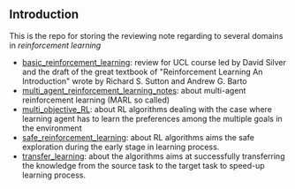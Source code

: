 ## Introduction

This is the repo for storing the reviewing note regarding to several domains in *reinforcement learning*



* [basic_reinforcement_learning](https://github.com/Rowing0914/Reinforcement_Learning/tree/master/basic_reinforcement_learning): review for UCL course led by David Silver and the draft of the great textbook of "Reinforcement Learning An Introduction"  wrote by Richard S. Sutton and Andrew G. Barto
* [multi_agent_reinforcement_learning_notes](https://github.com/Rowing0914/Reinforcement_Learning/tree/master/multi_agent_reinforcement_learning_notes): about multi-agent reinforcement learning (MARL so called)
* [multi_objective_RL](https://github.com/Rowing0914/Reinforcement_Learning/tree/master/multi_objective_RL): about RL algorithms dealing with the case where learning agent has to learn the preferences among the multiple goals in the environment
* [safe_reinforcement_learning](https://github.com/Rowing0914/Reinforcement_Learning/tree/master/safe_reinforcement_learning): about RL algorithms aims the safe exploration during the early stage in learning process.
* [transfer_learning](https://github.com/Rowing0914/Reinforcement_Learning/tree/master/transfer_learning): about the algorithms aims at successfully transferring the knowledge from the source task to the target task to speed-up learning process.

